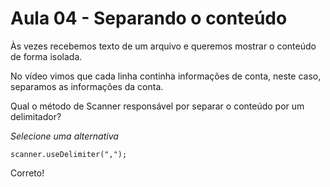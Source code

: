 # Aula 04 - Separando o conteúdo

Às vezes recebemos texto de um arquivo e queremos mostrar o conteúdo de forma isolada.

No vídeo vimos que cada linha continha informações de conta, neste caso, separamos as informações da conta.

Qual o método de Scanner responsável por separar o conteúdo por um delimitador?

*Selecione uma alternativa*

`scanner.useDelimiter(",");`

Correto!